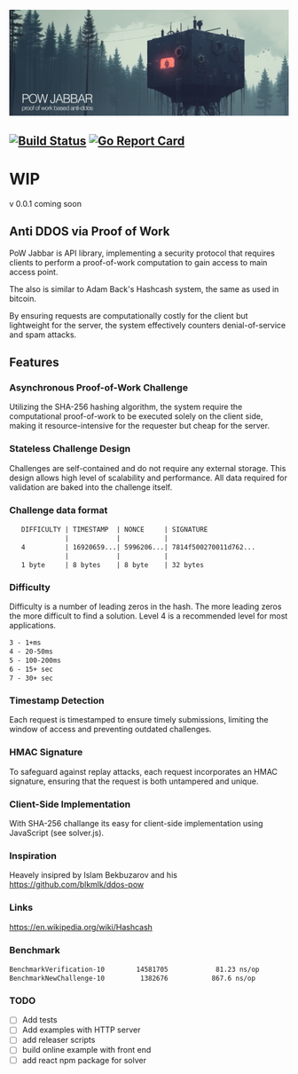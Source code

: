 ![powjabbar](assets/banner.jpg)
## [![Build Status](https://github.com/1F47E/go-pow-jabbar/actions/workflows/go.yml/badge.svg)](https://github.com/1F47E/go-pow-jabbar/actions/workflows/go.yml)  [![Go Report Card](https://goreportcard.com/badge/1F47E/go-pow-jabbar)](https://goreportcard.com/report/1F47E/go-pow-jabbar)

# WIP
v 0.0.1 coming soon

## Anti DDOS via Proof of Work

PoW Jabbar is API library, implementing a security protocol that requires clients to perform a proof-of-work computation to gain access to main access point. 

The also is similar to Adam Back's Hashcash system, the same as used in bitcoin. 

By ensuring requests are computationally costly for the client but lightweight for the server, the system effectively counters denial-of-service and spam attacks.

## Features

### Asynchronous Proof-of-Work Challenge
Utilizing the SHA-256 hashing algorithm, the system require the computational proof-of-work to be executed solely on the client side, making it resource-intensive for the requester but cheap for the server.

### Stateless Challenge Design
Challenges are self-contained and do not require any external storage. This design allows high level of scalability and performance. All data required for validation are baked into the challenge itself.

### Challenge data format
```
   DIFFICULTY | TIMESTAMP  | NONCE     | SIGNATURE
              |            |           |
   4          | 16920659...| 5996206...| 7814f500270011d762...
              |            |           |
   1 byte     | 8 bytes    | 8 byte    | 32 bytes
```

### Difficulty
Difficulty is a number of leading zeros in the hash. The more leading zeros the more difficult to find a solution. Level 4 is a recommended level for most applications.
```
3 - 1+ms
4 - 20-50ms
5 - 100-200ms
6 - 15+ sec
7 - 30+ sec
```


### Timestamp Detection

Each request is timestamped to ensure timely submissions, limiting the window of access and preventing outdated challenges.

### HMAC Signature

To safeguard against replay attacks, each request incorporates an HMAC signature, ensuring that the request is both untampered and unique.


### Client-Side Implementation

With SHA-256 challange its easy for client-side implementation using JavaScript (see solver.js).

### Inspiration
Heavely insipred by Islam Bekbuzarov and his https://github.com/blkmlk/ddos-pow

### Links
https://en.wikipedia.org/wiki/Hashcash



### Benchmark
```
BenchmarkVerification-10      	14581705	        81.23 ns/op
BenchmarkNewChallenge-10    	 1382676	       867.6 ns/op
```

### TODO
- [ ] Add tests
- [ ] Add examples with HTTP server
- [ ] add releaser scripts 
- [ ] build online example with front end
- [ ] add react npm package for solver

